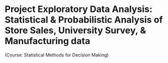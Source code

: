 # Project Exploratory Data Analysis: Statistical & Probabilistic Analysis of Store Sales, University Survey, & Manufacturing data 
(Course: Statistical Methods for Decision Making)

